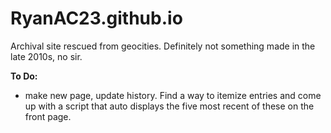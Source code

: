 # RyanAC23.github.io

Archival site rescued from geocities. Definitely not something made in the late
2010s, no sir.


<b>To Do:</b>
* make new page, update history. Find a way to itemize entries and come up with
a script that auto displays the five most recent of these on the front page.
